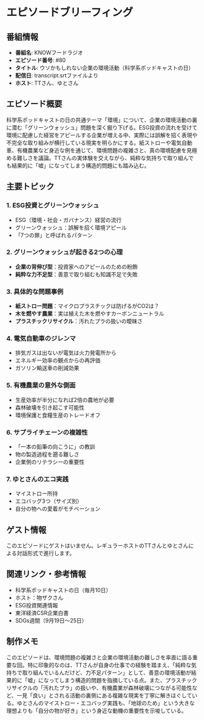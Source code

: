 # エピソードブリーフィング

## 番組情報
- **番組名**: KNOWフードラジオ
- **エピソード番号**: #80
- **タイトル**: ウソかもしれない企業の環境活動（科学系ポッドキャストの日）
- **配信日**: transcript.srtファイルより
- **ホスト**: TTさん、ゆとさん

## エピソード概要

科学系ポッドキャストの日の共通テーマ「環境」について、企業の環境活動の裏に潜む「グリーンウォッシュ」問題を深く掘り下げる。ESG投資の流れを受けて環境に配慮した経営をアピールする企業が増える中、実際には誤解を招く表現や不完全な取り組みが横行している現実を明らかにする。紙ストローや電気自動車、有機農業など身近な例を通じて、環境問題の複雑さと、真の環境配慮を見極める難しさを議論。TTさんの実体験を交えながら、純粋な気持ちで取り組んでも結果的に「嘘」になってしまう構造的問題にも踏み込む。

## 主要トピック

### 1. ESG投資とグリーンウォッシュ
- ESG（環境・社会・ガバナンス）経営の流行
- グリーンウォッシュ：誤解を招く環境アピール
- 「7つの罪」と呼ばれるパターン

### 2. グリーンウォッシュが起きる2つの心理
- **企業の背伸び型**：投資家へのアピールのための粉飾
- **純粋な力不足型**：善意で取り組むも知識不足で失敗

### 3. 具体的な問題事例
- **紙ストロー問題**：マイクロプラスチックは防げるがCO2は？
- **木を燃やす農業**：実は植えた木を燃やすカーボンニュートラル
- **プラスチックリサイクル**：汚れたプラの扱いの曖昧さ

### 4. 電気自動車のジレンマ
- 排気ガスは出ないが電気は火力発電所から
- エネルギー効率の観点からの再評価
- ガソリン輸送車の削減効果

### 5. 有機農業の意外な側面
- 生産効率が半分になれば2倍の農地が必要
- 森林破壊を引き起こす可能性
- 環境保護と食糧生産のトレードオフ

### 6. サプライチェーンの複雑性
- 「一本の鉛筆の向こうに」の教訓
- 物の製造過程を遡る難しさ
- 企業側のリテラシーの重要性

### 7. ゆとさんのエコ実践
- マイストロー所持
- エコバッグ3つ（サイズ別）
- 自分の物への愛着がモチベーション

## ゲスト情報

このエピソードにゲストはいません。レギュラーホストのTTさんとゆとさんによる対話形式で進行します。

## 関連リンク・参考情報

- 科学系ポッドキャストの日（毎月10日）
- ホスト：物ザクさん
- ESG投資関連情報
- 東洋経済CSR企業白書
- SDGs週間（9月19日〜25日）

## 制作メモ

このエピソードは、環境問題の複雑さと企業の環境活動の難しさを率直に語る重要な回。特に印象的なのは、TTさんが自身の仕事での経験を踏まえ、「純粋な気持ちで取り組んでいるんだけど、力不足パターン」として、善意の環境活動が結果的に「嘘」になってしまう構造的問題を指摘している点。また、プラスチックリサイクルの「汚れたプラ」の扱いや、有機農業が森林破壊につながる可能性など、一見「良い」とされる活動の裏側にある複雑な現実を丁寧に解きほぐしている。ゆとさんのマイストロー・エコバッグ実践も、「地球のため」という大きな理想よりも「自分の物が好き」という身近な動機の重要性を示唆している。